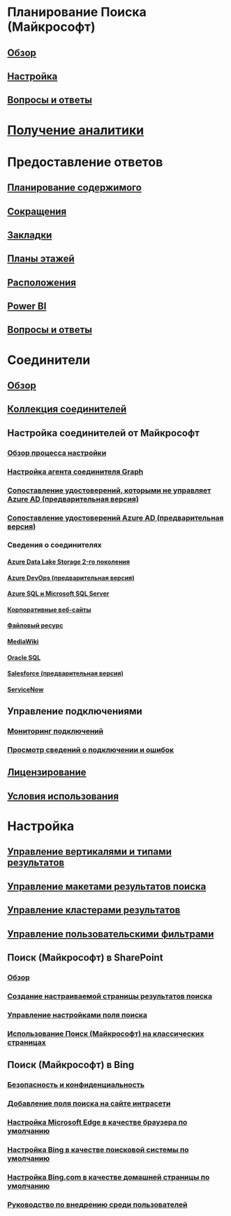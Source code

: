 # Планирование Поиска (Майкрософт)
## [Обзор](overview-microsoft-search.md)
## [Настройка](setup-microsoft-search.md)
## [Вопросы и ответы](faqs.md)
# [Получение аналитики](usage-reports.md)
# Предоставление ответов
## [Планирование содержимого](plan-your-content.md)
## [Сокращения](manage-acronyms.md)
## [Закладки](manage-bookmarks.md)
## [Планы этажей](manage-floorplans.md)
## [Расположения](manage-locations.md)
## [Power BI](manage-powerbi.md)
## [Вопросы и ответы](manage-qas.md)
# Соединители
## [Обзор](connectors-overview.md)
## [Коллекция соединителей](connectors-gallery.md)
## Настройка соединителей от Майкрософт
### [Обзор процесса настройки](configure-connector.md)
### [Настройка агента соединителя Graph](on-prem-agent.md)
### [Сопоставление удостоверений, которыми не управляет Azure AD (предварительная версия)](map-non-aad.md)
### [Сопоставление удостоверений Azure AD (предварительная версия)](map-aad.md)
### Сведения о соединителях
#### [Azure Data Lake Storage 2-го поколения](azure-data-lake-connector.md)
#### [Azure DevOps (предварительная версия)](azure-devops-connector.md)
#### [Azure SQL и Microsoft SQL Server](MSSQL-connector.md)
#### [Корпоративные веб-сайты](enterprise-web-connector.md)
#### [Файловый ресурс](fileshare-connector.md)
#### [MediaWiki](mediawiki-connector.md)
#### [Oracle SQL](OracleSQL-connector.md)
#### [Salesforce (предварительная версия)](salesforce-connector.md)
#### [ServiceNow](servicenow-connector.md)
## Управление подключениями
### [Мониторинг подключений](manage-connector.md)
### [Просмотр сведений о подключении и ошибок](connector-details-errors.md)
## [Лицензирование](licensing.md)
## [Условия использования](terms-of-use.md)
# Настройка
## [Управление вертикалями и типами результатов](customize-search-page.md)
## [Управление макетами результатов поиска](customize-results-layout.md)
## [Управление кластерами результатов](result-cluster.md)
## [Управление пользовательскими фильтрами](custom-filters.md)
## Поиск (Майкрософт) в SharePoint
### [Обзор](get-started-search-in-sharepoint-online.md)
### [Создание настраиваемой страницы результатов поиска](create-search-results-pages.md)
### [Управление настройками поля поиска](manage-spo-search-box.md)
### [Использование Поиск (Майкрософт) на классических страницах](manage-classic-spo-pages.md)
## Поиск (Майкрософт) в Bing
### [Безопасность и конфиденциальность](security-for-search.md)
### [Добавление поля поиска на сайте интрасети](add-a-search-box-to-your-intranet-site.md)
### [Настройка Microsoft Edge в качестве браузера по умолчанию](/deployedge/edge-default-browser)
### [Настройка Bing в качестве поисковой системы по умолчанию](set-default-search-engine.md)
### [Настройка Bing.com в качестве домашней страницы по умолчанию](set-default-homepage.md)
### [Руководство по внедрению среди пользователей](user-adoption-guide.md)
